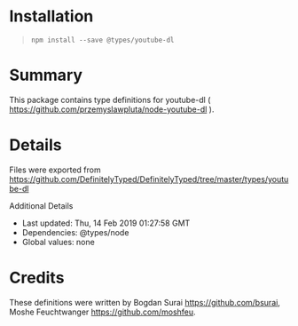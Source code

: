 # Installation
> `npm install --save @types/youtube-dl`

# Summary
This package contains type definitions for youtube-dl ( https://github.com/przemyslawpluta/node-youtube-dl ).

# Details
Files were exported from https://github.com/DefinitelyTyped/DefinitelyTyped/tree/master/types/youtube-dl

Additional Details
 * Last updated: Thu, 14 Feb 2019 01:27:58 GMT
 * Dependencies: @types/node
 * Global values: none

# Credits
These definitions were written by Bogdan Surai <https://github.com/bsurai>, Moshe Feuchtwanger <https://github.com/moshfeu>.
